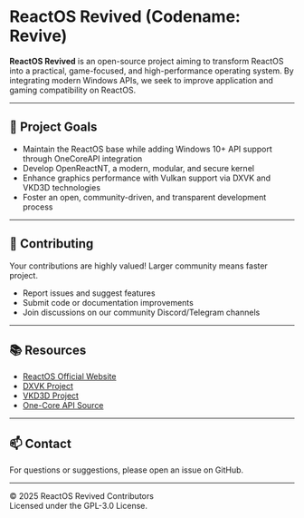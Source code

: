 # ReactOS Revived (Codename: Revive)

**ReactOS Revived** is an open-source project aiming to transform ReactOS into a practical, game-focused, and high-performance operating system. By integrating modern Windows APIs, we seek to improve application and gaming compatibility on ReactOS.

---

## 🚀 Project Goals

- Maintain the ReactOS base while adding Windows 10+ API support through OneCoreAPI integration  
- Develop OpenReactNT, a modern, modular, and secure kernel  
- Enhance graphics performance with Vulkan support via DXVK and VKD3D technologies  
- Foster an open, community-driven, and transparent development process

---

## 🤝 Contributing

Your contributions are highly valued! Larger community means faster project. 
- Report issues and suggest features  
- Submit code or documentation improvements  
- Join discussions on our community Discord/Telegram channels

---

## 📚 Resources

- [ReactOS Official Website](https://reactos.org)  
- [DXVK Project](https://github.com/doitsujin/dxvk)  
- [VKD3D Project](https://github.com/HansKristian-Work/vkd3d-proton)  
- [One-Core API Source](https://github.com/shorthorn-project/One-Core-API-Source)
---

## 📫 Contact

For questions or suggestions, please open an issue on GitHub.

---

© 2025 ReactOS Revived Contributors  
Licensed under the GPL-3.0 License.
